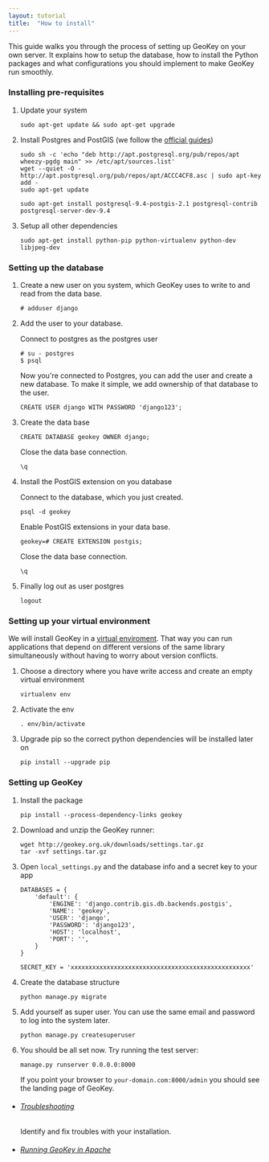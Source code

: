```yaml
---
layout: tutorial
title:  "How to install"
---
```


This guide walks you through the process of setting up GeoKey on your own server. It explains how to setup the database, how to install the Python packages and what configurations you should implement to make GeoKey run smoothly.

### Installing pre-requisites

1. Update your system

    ```
    sudo apt-get update && sudo apt-get upgrade
    ```

2. Install Postgres and PostGIS (we follow the [official guides](http://trac.osgeo.org/postgis/wiki/UsersWikiPostGIS21UbuntuPGSQL93Apt))

    ```
    sudo sh -c 'echo "deb http://apt.postgresql.org/pub/repos/apt wheezy-pgdg main" >> /etc/apt/sources.list'
    wget --quiet -O - http://apt.postgresql.org/pub/repos/apt/ACCC4CF8.asc | sudo apt-key add -
    sudo apt-get update

    sudo apt-get install postgresql-9.4-postgis-2.1 postgresql-contrib postgresql-server-dev-9.4
    ```

3. Setup all other dependencies

    ```
    sudo apt-get install python-pip python-virtualenv python-dev libjpeg-dev
    ```

### Setting up the database

1. Create a new user on you system, which GeoKey uses to write to and read from the data base.

    ```
    # adduser django
    ```

2. Add the user to your database.

    Connect to postgres as the postgres user

    ```
    # su - postgres
    $ psql
    ```

    Now you're connected to Postgres, you can add the user and create a new database. To make it simple, we add ownership of that database to the user.

    ```
    CREATE USER django WITH PASSWORD 'django123';
    ```

3. Create the data base

    ```
    CREATE DATABASE geokey OWNER django;
    ```

    Close the data base connection.

    ```
    \q
    ```

4. Install the PostGIS extension on you database

    Connect to the database, which you just created.

    ```
    psql -d geokey
    ```

    Enable PostGIS extensions in your data base.

    ```
    geokey=# CREATE EXTENSION postgis;
    ```

    Close the data base connection.

    ```
    \q
    ```

5. Finally log out as user postgres

    ```
    logout
    ```

### Setting up your virtual environment

We will install GeoKey in a [virtual enviroment](http://virtualenv.readthedocs.org/en/latest/virtualenv.html). That way you can run applications that depend on different versions of the same library simultaneously without having to worry about version conflicts.

1. Choose a directory where you have write access and create an empty virtual environment

    ```
    virtualenv env
    ```

2. Activate the env

    ```
    . env/bin/activate
    ```

3. Upgrade pip so the correct python dependencies will be installed later on

    ```
    pip install --upgrade pip
    ```

### Setting up GeoKey

1. Install the package

    ```
    pip install --process-dependency-links geokey
    ```

2. Download and unzip the GeoKey runner:

    ```
    wget http://geokey.org.uk/downloads/settings.tar.gz
    tar -xvf settings.tar.gz
    ```

3. Open `local_settings.py` and the database info and a secret key to your app

    ```
    DATABASES = {
        'default': {
            'ENGINE': 'django.contrib.gis.db.backends.postgis',
            'NAME': 'geokey',
            'USER': 'django',
            'PASSWORD': 'django123',
            'HOST': 'localhost',
            'PORT': '',
        }
    }

    SECRET_KEY = 'xxxxxxxxxxxxxxxxxxxxxxxxxxxxxxxxxxxxxxxxxxxxxxxxxx'
    ```


4. Create the database structure

    ```
    python manage.py migrate
    ```

5. Add yourself as super user. You can use the same email and password to log into the system later.

    ```
    python manage.py createsuperuser
    ```

6. You should be all set now. Try running the test server:

    ```
    manage.py runserver 0.0.0.0:8000
    ```

   If you point your browser to `your-domain.com:8000/admin` you should see the landing page of GeoKey.


<div class="info-box alert alert-success">
    <i class="fa fa-check-square-o"></i>
    <div>
        <ul class="tutorial-links">
            <li>
                <h6><a href="/help/install-troubleshooting.html">Troubleshooting</a></h6>
                <p>Identify and fix troubles with your installation.</p>
            </li>
            <li>
                <h6><a href="/help/run-in-apache.html">Running GeoKey in Apache</a></h6>
            </li>
        </ul>
    </div>
</div>
